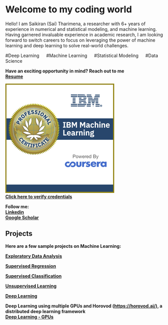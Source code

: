# Welcome to my coding world

Hello! I am Saikiran (Sai) Tharimena, a researcher with 6+ years of experience in numerical and statistical modeling, and machine learning. Having garnered invaluable experience in academic research, I am looking forward to switch careers to focus on leveraging the power of machine learning and deep learning to solve real-world challenges.

#Deep Learning &emsp; #Machine Learning &emsp; #Statistical Modeling &emsp; #Data Science

<b>Have an exciting opportunity in mind? Reach out to me<b/>
<br>[Resume](https://github.com/drsaikirant88/drsaikirant88.github.io/blob/main/Tharimena_Saikiran_Resume.pdf)

 
![IBM Professional Certificate Badge](IBM_Pro_Badge.PNG)
<br>[Click here to verify credentials](https://www.credly.com/badges/71bfefa6-5ff8-4609-813f-fdbbd9eb3edc?source=linked_in_profile)
  
Follow me:
<br>[Linkedin](https://www.linkedin.com/in/saikirantharimena/)
<br>[Google Scholar](https://scholar.google.co.uk/citations?user=HHIWRAkAAAAJ&hl=en)

## Projects
Here are a few sample projects on Machine Learning:

[Exploratory Data Analysis](https://github.com/drsaikirant88/drsaikirant88.github.io/blob/main/IBM%20Machine%20Learning/eda.ipynb)

[Supervised Regression](https://github.com/drsaikirant88/drsaikirant88.github.io/blob/main/IBM%20Machine%20Learning/regression.ipynb)

[Supervised Classification](https://github.com/drsaikirant88/drsaikirant88.github.io/blob/main/IBM%20Machine%20Learning/classification.ipynb)

[Unsupervised Learning](https://github.com/drsaikirant88/drsaikirant88.github.io/blob/main/IBM%20Machine%20Learning/unsupervised_learning.ipynb)

[Deep Learning](https://github.com/drsaikirant88/drsaikirant88.github.io/blob/main/IBM%20Machine%20Learning/deeplearning.ipynb)

Deep Learning using multiple GPUs and Horovod (https://horovod.ai/), a distributed deep learning framework
<br>[Deep Learning - GPUs](https://github.com/drsaikirant88/drsaikirant88.github.io/blob/main/IBM%20Machine%20Learning/classification_multigpu.ipynb)

